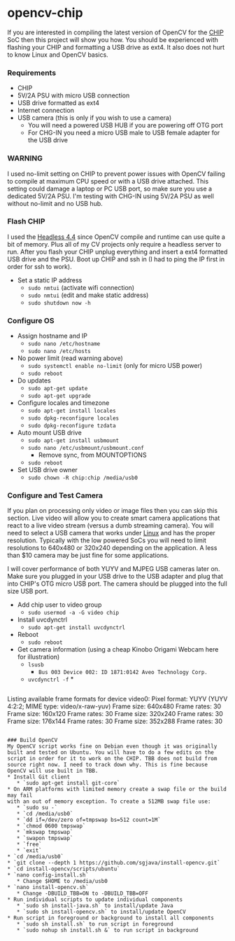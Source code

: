 # opencv-chip
If you are interested in compiling the latest version of OpenCV for the [CHIP](https://getchip.com/pages/chip) SoC then this project will show you how. You should be experienced with flashing your CHIP and formatting a USB drive as ext4. It also does not hurt to know Linux and OpenCV basics.

### Requirements
* CHIP
* 5V/2A PSU with micro USB connection
* USB drive formatted as ext4
* Internet connection
* USB camera (this is only if you wish to use a camera)
    * You will need a powered USB HUB if you are powering off OTG port
    * For CHG-IN you need a micro USB male to USB female adapter for the USB drive

### WARNING
I used no-limit setting on CHIP to prevent power issues with OpenCV failing to compile at maximum CPU speed or with a USB drive attached. This setting could damage a laptop or PC USB port, so make sure you use a dedicated 5V/2A PSU. I'm testing with CHG-IN using 5V/2A PSU as well without no-limit and no USB hub.

### Flash CHIP
I used the [Headless 4.4](https://bbs.nextthing.co/t/chip-os-4-4-released-vga-hdmi-and-more/4319) since OpenCV compile and runtime can use quite a bit of memory. Plus all of my CV projects only require a headless server to run. After you flash your CHIP unplug everything and insert a ext4 formatted USB drive and the PSU. Boot up CHIP and ssh in (I had to ping the IP first in order for ssh to work).

* Set a static IP address
    * `sudo nmtui` (activate wifi connection)
    * `sudo nmtui` (edit and make static address)
    * `sudo shutdown now -h`

### Configure OS
* Assign hostname and IP
    * `sudo nano /etc/hostname`
    * `sudo nano /etc/hosts`
* No power limit (read warning above)
    * `sudo systemctl enable no-limit` (only for micro USB power)
    * `sudo reboot`
* Do updates
    * `sudo apt-get update`
    * `sudo apt-get upgrade`
* Configure locales and timezone
    * `sudo apt-get install locales`
    * `sudo dpkg-reconfigure locales`
    * `sudo dpkg-reconfigure tzdata`
* Auto mount USB drive
    * `sudo apt-get install usbmount`
    * `sudo nano /etc/usbmount/usbmount.conf`
         * Remove sync, from MOUNTOPTIONS
    * `sudo reboot`
* Set USB drive owner
    * `sudo chown -R chip:chip /media/usb0`

### Configure and Test Camera
If you plan on processing only video or image files then you can skip this section. Live video will allow you to create smart camera applications that react to a live video stream (versus a dumb streaming camera). You will need to select a USB camera that works under [Linux](http://elinux.org/RPi_USB_Webcams) and has the proper resolution. Typically with the low powered SoCs you will need to limit resolutions to 640x480 or 320x240 depending on the application. A less than $10 camera may be just fine for some applications.

I will cover performance of both YUYV and MJPEG USB cameras later on. Make sure you plugged in your USB drive to the USB adapter and plug that into CHIP's OTG micro USB port. The camera should be plugged into the full size USB port.
* Add chip user to video group
    * `sudo usermod -a -G video chip`
* Install uvcdynctrl
    * `sudo apt-get install uvcdynctrl`
* Reboot
    * `sudo reboot`
* Get camera information (using a cheap Kinobo Origami Webcam here for illustration)
    * `lsusb`
         * `Bus 003 Device 002: ID 1871:0142 Aveo Technology Corp.`
    * `uvcdynctrl -f`
         * 
  ```
Listing available frame formats for device video0:
Pixel format: YUYV (YUYV 4:2:2; MIME type: video/x-raw-yuv)
  Frame size: 640x480
    Frame rates: 30
  Frame size: 160x120
    Frame rates: 30
  Frame size: 320x240
    Frame rates: 30
  Frame size: 176x144
    Frame rates: 30
  Frame size: 352x288
    Frame rates: 30
 ```

### Build OpenCV
My OpenCV script works fine on Debian even though it was originally built and tested on Ubuntu. You will have to do a few edits on the script in order for it to work on the CHIP. TBB does not build from source right now. I need to track down why. This is fine because OpenCV will use built in TBB.
* Install Git client
    * `sudo apt-get install git-core`
* On ARM platforms with limited memory create a swap file or the build may fail
with an out of memory exception. To create a 512MB swap file use:
    * `sudo su -`
    * `cd /media/usb0`
    * `dd if=/dev/zero of=tmpswap bs=512 count=1M`
    * `chmod 0600 tmpswap`
    * `mkswap tmpswap`
    * `swapon tmpswap`
    * `free`
    * `exit`
* `cd /media/usb0`
* `git clone --depth 1 https://github.com/sgjava/install-opencv.git`
* `cd install-opencv/scripts/ubuntu`
* `nano config-install.sh`
    * Change $HOME to /media/usb0
* `nano install-opencv.sh`
    * Change -DBUILD_TBB=ON to -DBUILD_TBB=OFF
* Run individual scripts to update individual components
    * `sudo sh install-java.sh` to install/update Java
    * `sudo sh install-opencv.sh` to install/update OpenCV
* Run script in foreground or background to install all components
    * `sudo sh install.sh` to run script in foreground
    * `sudo nohup sh install.sh &` to run script in background


  
    